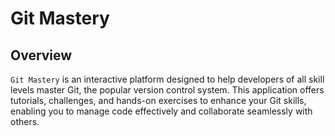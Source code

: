 # Git Mastery

## Overview

`Git Mastery` is an interactive platform designed to help developers of all skill levels master Git, the popular version control system. This application offers tutorials, challenges, and hands-on exercises to enhance your Git skills, enabling you to manage code effectively and collaborate seamlessly with others.

